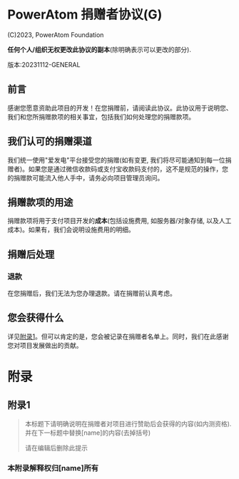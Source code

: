 # PowerAtom 捐赠者协议(G)

(C)2023, PowerAtom Foundation

**任何个人/组织无权更改此协议的副本**(除明确表示可以更改的部分).

版本:20231112-GENERAL

## 前言

感谢您愿意资助此项目的开发！在您捐赠前，请阅读此协议。此协议用于说明您、我们和您所捐赠款项的相关事宜，包括我们如何处理您的捐赠款项。

## 我们认可的捐赠渠道

我们统一使用"爱发电"平台接受您的捐赠(如有变更, 我们将尽可能通知到每一位捐赠者)。如果您是通过微信收款码或支付宝收款码支付的，这不是规范的操作，您的捐赠款可能流入他人手中，请务必向项目管理员询问。

## 捐赠款项的用途

捐赠款项将用于支付项目开发的**成本**(包括设施费用, 如服务器/对象存储, 以及人工成本)。如果有，我们会说明设施费用的明细。

## 捐赠后处理

### 退款

在您捐赠后，我们无法为您办理退款。请在捐赠前认真考虑。

## 您会获得什么

详见[附录1](#附录1)。但可以肯定的是，您会被记录在捐赠者名单上。同时，我们在此感谢您对项目发展做出的贡献。

# 附录

## 附录1

> 本标题下请明确说明在捐赠者对项目进行赞助后会获得的内容(如内测资格).并在下一标题中替换[name]的内容(去掉括号)
>
> 请在编辑后删除此提示

### 本附录解释权归[name]所有
